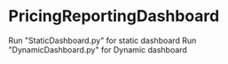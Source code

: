 # PricingReportingDashboard

Run "StaticDashboard.py" for static dashboard
Run "DynamicDashboard.py" for Dynamic dashboard

